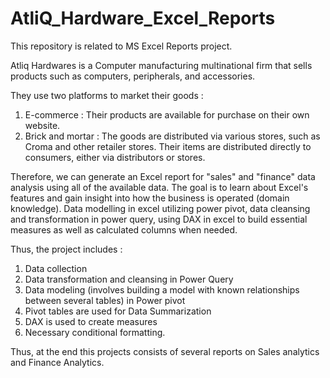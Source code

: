 # AtliQ_Hardware_Excel_Reports

This repository is related to MS Excel Reports project.

Atliq Hardwares is a Computer manufacturing multinational firm that sells products such as computers, peripherals, and accessories.

They use two platforms to market their goods :
1. E-commerce : Their products are available for purchase on their own website.
2. Brick and mortar : The goods are distributed via various stores, such as Croma and other retailer stores. Their items are distributed directly to consumers, either via distributors or stores.

Therefore, we can generate an Excel report for "sales" and "finance" data analysis using all of the available data. The goal is to learn about Excel's features and gain insight into how the business is operated (domain knowledge). Data modelling in excel utilizing power pivot, data cleansing and transformation in power query, using DAX in excel to build essential measures as well as calculated columns when needed. 

Thus, the project includes :
1. Data collection
2. Data transformation and cleansing in Power Query
3. Data modeling (involves building a model with known relationships between several tables) in Power pivot
4. Pivot tables are used for Data Summarization
5. DAX is used to create measures
6. Necessary conditional formatting. 

Thus, at the end this projects consists of several reports on Sales analytics and Finance Analytics.
